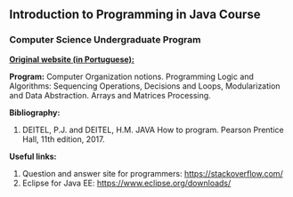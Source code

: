## Introduction to Programming in Java Course

### Computer Science Undergraduate Program

[**Original website (in Portuguese):**](https://leticia.compscinet.org/classes/pi-2015-1-pratica/)

**Program:**
Computer Organization notions. Programming Logic and Algorithms: Sequencing Operations, Decisions and Loops, Modularization and Data Abstraction. Arrays and Matrices Processing.

**Bibliography:**
1. DEITEL, P.J. and DEITEL, H.M. JAVA How to program. Pearson Prentice Hall, 11th edition, 2017.

**Useful links:**
1. Question and answer site for programmers: https://stackoverflow.com/
2. Eclipse for Java EE: https://www.eclipse.org/downloads/
